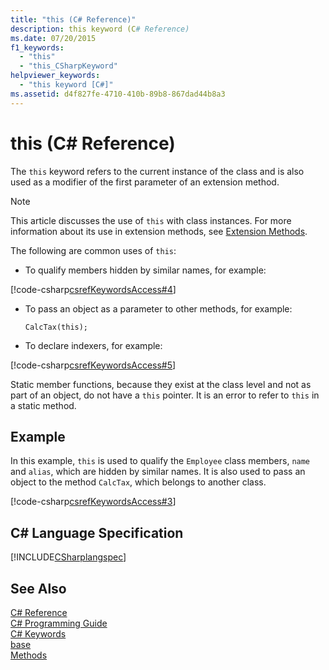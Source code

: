 ```yaml
---
title: "this (C# Reference)"
description: this keyword (C# Reference)
ms.date: 07/20/2015
f1_keywords: 
  - "this"
  - "this_CSharpKeyword"
helpviewer_keywords: 
  - "this keyword [C#]"
ms.assetid: d4f827fe-4710-410b-89b8-867dad44b8a3
---
```

# this (C# Reference)
The `this` keyword refers to the current instance of the class and is also used as a modifier of the first parameter of an extension method.  
  
> [!NOTE]
>  This article discusses the use of `this` with class instances. For more information about its use in extension methods, see [Extension Methods](../../../csharp/programming-guide/classes-and-structs/extension-methods.md).  
  
 The following are common uses of `this`:  
  
-   To qualify members hidden by similar names, for example:  
  
 [!code-csharp[csrefKeywordsAccess#4](../../../csharp/language-reference/keywords/codesnippet/CSharp/this_1.cs)]  
  
-   To pass an object as a parameter to other methods, for example:  
  
    ```  
    CalcTax(this);  
    ```  
  
-   To declare indexers, for example:  
  
 [!code-csharp[csrefKeywordsAccess#5](../../../csharp/language-reference/keywords/codesnippet/CSharp/this_2.cs)]  
  
 Static member functions, because they exist at the class level and not as part of an object, do not have a `this` pointer. It is an error to refer to `this` in a static method.  
  
## Example  
 In this example, `this` is used to qualify the `Employee` class members, `name` and `alias`, which are hidden by similar names. It is also used to pass an object to the method `CalcTax`, which belongs to another class.  
  
 [!code-csharp[csrefKeywordsAccess#3](../../../csharp/language-reference/keywords/codesnippet/CSharp/this_3.cs)]  
  
## C# Language Specification  
 [!INCLUDE[CSharplangspec](~/includes/csharplangspec-md.md)]  
  
## See Also  
 [C# Reference](../../../csharp/language-reference/index.md)  
 [C# Programming Guide](../../../csharp/programming-guide/index.md)  
 [C# Keywords](../../../csharp/language-reference/keywords/index.md)  
 [base](../../../csharp/language-reference/keywords/base.md)  
 [Methods](../../../csharp/programming-guide/classes-and-structs/methods.md)
